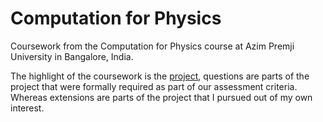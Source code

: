 # Computation for Physics

Coursework from the Computation for Physics course at Azim Premji University in Bangalore, India. 

The highlight of the coursework is the [project](https://github.com/kapa2006/ComputationforPhysics/tree/main/Project), questions are parts of the project that were formally required as part of our assessment criteria. Whereas extensions are parts of the project that I pursued out of my own interest. 
